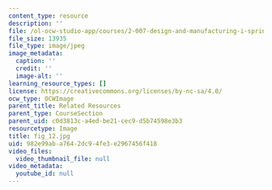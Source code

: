 ```yaml
---
content_type: resource
description: ''
file: /ol-ocw-studio-app/courses/2-007-design-and-manufacturing-i-spring-2009/982e99aba7642dc94fe3e2967456f418_fig_12.jpg
file_size: 13935
file_type: image/jpeg
image_metadata:
  caption: ''
  credit: ''
  image-alt: ''
learning_resource_types: []
license: https://creativecommons.org/licenses/by-nc-sa/4.0/
ocw_type: OCWImage
parent_title: Related Resources
parent_type: CourseSection
parent_uid: c0d3813c-a4ed-be21-cec9-d5b74598e3b3
resourcetype: Image
title: fig_12.jpg
uid: 982e99ab-a764-2dc9-4fe3-e2967456f418
video_files:
  video_thumbnail_file: null
video_metadata:
  youtube_id: null
---
```

